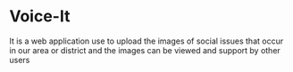 # Voice-It
It is a web application use to upload the images of social issues that occur in our area or district and the images can be viewed and support by other users
